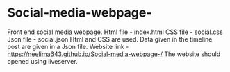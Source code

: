 # Social-media-webpage-
Front end social media webpage.
Html file - index.html
CSS file - social.css
Json file - social.json
Html and CSS are used. Data given in the timeline post are given in a Json file.
Website link - https://neelima643.github.io/Social-media-webpage-/
The website should opened using liveserver.

